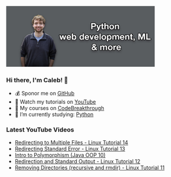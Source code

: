 <img src="github-cover-photo-my-face.jpg" width="400px" />

### Hi there, I'm Caleb! 🍛

- 💰 Sponor me on [GitHub](https://github.com/sponsors/CalebCurry)
- 🎥 Watch my tutorials on [YouTube](https://www.youtube.com/calebthevideomaker2)
- 📗 My courses on [CodeBreakthrough](https://www.codebreakthrough.com)
- 🤔 I’m currently studying: [Python](https://www.youtube.com/watch?v=s3IvdkCq2_c&t=4254s)

### Latest YouTube Videos
<!-- YOUTUBE:START -->
- [Redirecting to Multiple Files - Linux Tutorial 14](https://www.youtube.com/watch?v=XPQ_YYwsmBQ)
- [Redirecting Standard Error - Linux Tutorial 13](https://www.youtube.com/watch?v=46NhoMMuCuk)
- [Intro to Polymorphism (Java OOP 10)](https://www.youtube.com/watch?v=noqfKioYOnA)
- [Redirection and Standard Output - Linux Tutorial 12](https://www.youtube.com/watch?v=-xoymZMe4XM)
- [Removing Directories (recursive and rmdir) - Linux Tutorial 11](https://www.youtube.com/watch?v=cS07J9vF14Y)
<!-- YOUTUBE:END -->
